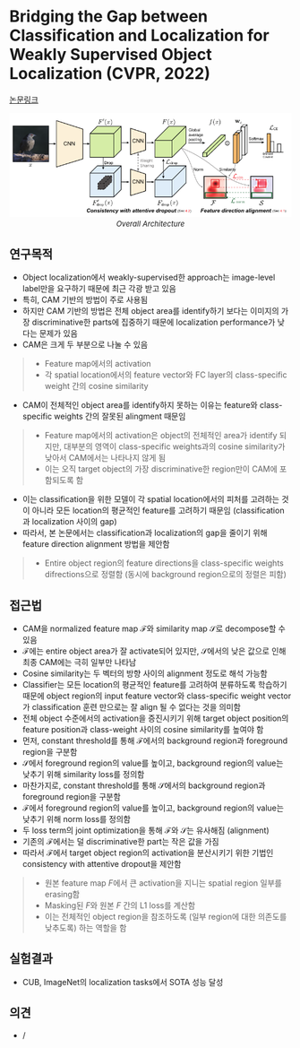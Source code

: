 # Bridging the Gap between Classification and Localization for Weakly Supervised Object Localization (CVPR, 2022)

[논문링크](https://openaccess.thecvf.com/content/CVPR2022/html/Kim_Bridging_the_Gap_Between_Classification_and_Localization_for_Weakly_Supervised_CVPR_2022_paper.html)

<p align="center">
    <img width="600" alt='fig1' src="../img/kim2022bridging.png?raw=true"></br>
    <em><font size=2>Overall Architecture</font></em>
</p>

## 연구목적
- Object localization에서 weakly-supervised한 approach는 image-level label만을 요구하기 때문에 최근 각광 받고 있음
- 특히, CAM 기반의 방법이 주로 사용됨
- 하지만 CAM 기반의 방법은 전체 object area를 identify하기 보다는 이미지의 가장 discriminative한 parts에 집중하기 때문에 localization performance가 낮다는 문제가 있음
- CAM은 크게 두 부분으로 나눌 수 있음
> - Feature map에서의 activation
> - 각 spatial location에서의 feature vector와 FC layer의 class-specific weight 간의 cosine similarity
- CAM이 전체적인 object area를 identify하지 못하는 이유는 feature와 class-specific weights 간의 잘못된 alingment 때문임
> - Feature map에서의 activation은 object의 전체적인 area가 identify 되지만, 대부분의 영역이 class-specific weights과의 cosine similarity가 낮아서 CAM에서는 나타나지 않게 됨
> - 이는 오직 target object의 가장 discriminative한 region만이 CAM에 포함되도록 함
- 이는 classification을 위한 모델이 각 spatial location에서의 피처를 고려하는 것이 아니라 모든 location의 평균적인 feature를 고려하기 때문임 (classification과 localization 사이의 gap)
- 따라서, 본 논문에서는 classification과 localization의 gap을 줄이기 위해 feature direction alignment 방법을 제안함
> - Entire object region의 feature directions을 class-specific weights difrections으로 정렬함 (동시에 background region으로의 정렬은 피함)

## 접근법
- CAM을 normalized feature map $\mathcal{F}$와 similarity map $\mathcal{S}$로 decompose할 수 있음
- $\mathcal{F}$에는 entire object area가 잘 activate되어 있지만, $\mathcal{S}$에서의 낮은 값으로 인해 최종 CAM에는 극히 일부만 나타남
- Cosine similarity는 두 벡터의 방향 사이의 alignment 정도로 해석 가능함
- Classifier는 모든 location의 평균적인 feature를 고려하여 분류하도록 학습하기 때문에 object region의 input feature vector와 class-specific weight vector가 classification 훈련 만으로는 잘 align 될 수 없다는 것을 의미함
- 전체 object 수준에서의 activation을 증진시키기 위해 target object position의 feature position과 class-weight 사이의 cosine similarity를 높여야 함
- 먼저, constant threshold를 통해 $\mathcal{F}$에서의 background region과 foreground region을 구분함
- $\mathcal{S}$에서 foreground region의 value를 높이고, background region의 value는 낮추기 위해 similarity loss를 정의함
- 마찬가지로, constant threshold를 통해 $\mathcal{S}$에서의 background region과 foreground region을 구분함
- $\mathcal{F}$에서 foreground region의 value를 높이고, background region의 value는 낮추기 위해 norm loss를 정의함
- 두 loss term의 joint optimization을 통해 $\mathcal{F}$와 $\mathcal{S}$는 유사해짐 (alignment)
- 기존의 $\mathcal{F}$에서는 덜 discriminative한 part는 작은 값을 가짐
- 따라서 $\mathcal{F}$에서 target object region의 activation을 분산시키기 위한 기법인 consistency with attentive dropout을 제안함
> - 원본 feature map $F$에서 큰 activation을 지니는 spatial region 일부를 erasing함
> - Masking된 $F$와 원본 $F$ 간의 L1 loss를 계산함
> - 이는 전체적인 object region을 참조하도록 (일부 region에 대한 의존도를 낮추도록) 하는 역할을 함

## 실험결과
- CUB, ImageNet의 localization tasks에서 SOTA 성능 달성

## 의견
- /